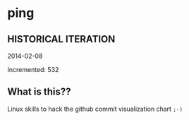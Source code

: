 # ping

## HISTORICAL ITERATION
2014-02-08

Incremented: 532

## What is this?? 
Linux skills to hack the github commit visualization chart `;-)`
